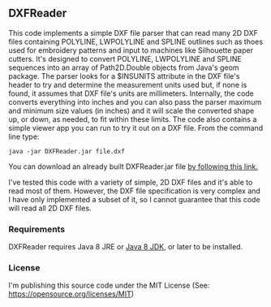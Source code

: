 ## DXFReader
This code implements a simple DXF file parser that can read many 2D DXF files containing POLYLINE, LWPOLYLINE and SPLINE outlines such as thoes used for embroidery patterns and input to machines like Silhouette paper cutters.  It's designed to convert POLYLINE, LWPOLYLINE and SPLINE sequences into an array of Path2D.Double objects from Java's geom package.  The parser looks for a $INSUNITS attribute in the DXF file's header to try and determine the measurement units used but, if none is found, it assumes that DXF file's units are millimeters.  Internally, the code converts everything into inches and you can also pass the parser maximum and minimum size values (in inches) and it will scale the converted shape up, or down, as needed, to fit within these limits. The code also contains a simple viewer app you can run to try it out on a DXF file.  From the command line type:

    java -jar DXFReader.jar file.dxf
    
You can download an already built DXFReader.jar file [by following this link.](https://github.com/wholder/DXFReader/tree/master/out/artifacts/DXFReader_jar)
        
I've tested this code with a variety of simple, 2D DXF files and it's able to read most of them.  However, the DXF file specification is very complex and I have only implemented a subset of it, so I cannot guarantee that this code will read all 2D DXF files.
### Requirements
DXFReader requires Java 8 JRE or [Java 8 JDK](http://www.oracle.com/technetwork/java/javase/downloads/jdk8-downloads-2133151.html), or later to be installed.
### License
I'm publishing this source code under the MIT License (See: https://opensource.org/licenses/MIT)